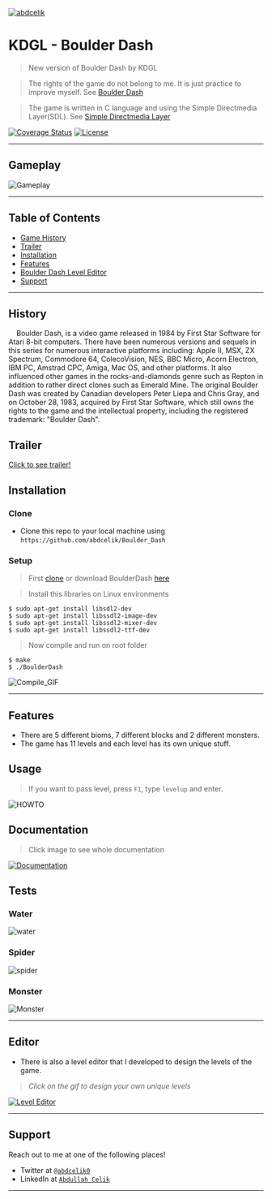 <a href="https://github.com/abdcelik"><img src="https://user-images.githubusercontent.com/44784772/77084880-93358280-6a10-11ea-8caf-173c216b1997.jpg" title="abdcelik" alt="abdcelik"></a>

# KDGL - Boulder Dash

> New version of Boulder Dash by KDGL

> The rights of the game do not belong to me. It is just practice to improve myself. See [Boulder Dash](https://en.wikipedia.org/wiki/Boulder_Dash)

> The game is written in C language and using the Simple Directmedia Layer(SDL). See [Simple Directmedia Layer](http://libsdl.org/)

[![Coverage Status](http://img.shields.io/coveralls/badges/badgerbadgerbadger.svg?style=flat-square)](https://coveralls.io/r/badges/badgerbadgerbadger)
[![License](http://img.shields.io/:license-mit-blue.svg?style=flat-square)](http://badges.mit-license.org)

---

## Gameplay

![Gameplay](https://user-images.githubusercontent.com/44784772/77182339-a5312700-6add-11ea-8bab-62d1b984b432.gif)

---

## Table of Contents

- [Game History](#history)
- [Trailer](#trailer)
- [Installation](#installation)
- [Features](#features)
- [Boulder Dash Level Editor](#Editor)
- [Support](#support)

---

## History

&nbsp;&nbsp;&nbsp;&nbsp;Boulder Dash, is a video game released in 1984 by First Star Software for Atari 8-bit computers. There have been numerous versions and sequels in this series for numerous interactive platforms including: Apple II, MSX, ZX Spectrum, Commodore 64, ColecoVision, NES, BBC Micro, Acorn Electron, IBM PC, Amstrad CPC, Amiga, Mac OS, and other platforms. It also influenced other games in the rocks-and-diamonds genre such as Repton in addition to rather direct clones such as Emerald Mine. The original Boulder Dash was created by Canadian developers Peter Liepa and Chris Gray, and on October 28, 1983, acquired by First Star Software, which still owns the rights to the game and the intellectual property, including the registered trademark: "Boulder Dash".

## Trailer

[Click to see trailer!](https://youtu.be/uLfY7pF6g_s)

## Installation

### Clone

- Clone this repo to your local machine using `https://github.com/abdcelik/Boulder_Dash`

### Setup

> First [clone](#clone) or download BoulderDash [here](https://github.com/abdcelik/Boulder_Dash/releases)

> Install this libraries on Linux environments

```shell
$ sudo apt-get install libsdl2-dev
$ sudo apt-get install libssdl2-image-dev
$ sudo apt-get install libssdl2-mixer-dev
$ sudo apt-get install libssdl2-ttf-dev
```
> Now compile and run on root folder

```shell
$ make
$ ./BoulderDash
```
![Compile_GIF](https://user-images.githubusercontent.com/44784772/77108993-3cda3b00-6a34-11ea-97d3-cebe958fcfbc.gif)

---

## Features

- There are 5 different bioms, 7 different blocks and 2 different monsters.
- The game has 11 levels and each level has its own unique stuff.

## Usage

> If you want to pass level, press `F1`, type `levelup` and enter.

![HOWTO](https://user-images.githubusercontent.com/44784772/77161695-55416880-6abb-11ea-9199-f3468e5b55c5.png)

## Documentation
> Click image to see whole documentation

[![Documentation](https://user-images.githubusercontent.com/44784772/77171951-40ba9b80-6ace-11ea-8ca1-24e3987857b6.png)](https://github.com/abdcelik/Boulder_Dash/blob/master/Summer%20Project%20-%20BoulderDash.pdf)

## Tests

### Water
![water](https://user-images.githubusercontent.com/44784772/77165011-8cffde80-6ac2-11ea-8a56-e8127f748bdb.gif)
### Spider
![spider](https://user-images.githubusercontent.com/44784772/77166817-f9c8a800-6ac5-11ea-81fc-67b22b0231cc.gif)
### Monster
![Monster](https://user-images.githubusercontent.com/44784772/77169644-e704a200-6aca-11ea-8a11-118a9fa2da03.gif)

---

## Editor

- There is also a level editor that I developed to design the levels of the game.
> *Click on the gif to design your own unique levels*

[![Level Editor](https://user-images.githubusercontent.com/44784772/77225637-c3506300-6b81-11ea-8844-f5192f6113d0.gif)](https://github.com/abdcelik/Boulder_Dash_Level_Editor)

---

## Support

Reach out to me at one of the following places!

- Twitter at <a href="http://twitter.com/abdcelik0" target="_blank">`@abdcelik0`</a>
- LinkedIn at <a href="https://www.linkedin.com/in/abdullah-%C3%A7elik-11aa22182/" target="_blank">`Abdullah Celik`</a>

---
